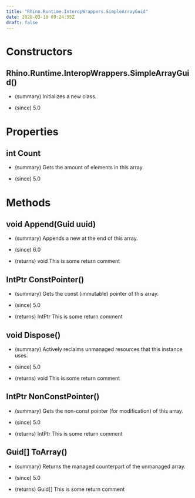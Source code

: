 ```yaml
---
title: "Rhino.Runtime.InteropWrappers.SimpleArrayGuid"
date: 2020-03-10 09:24:55Z
draft: false
---
```


# Constructors
## Rhino.Runtime.InteropWrappers.SimpleArrayGuid()
- (summary) 
     Initializes a new  class.
     
- (since) 5.0
# Properties
## int Count
- (summary) 
     Gets the amount of elements in this array.
     
- (since) 5.0
# Methods
## void Append(Guid uuid)
- (summary) 
     Appends a new  at the end of this array.
     
- (since) 6.0
- (returns) void This is some return comment
## IntPtr ConstPointer()
- (summary) 
     Gets the const (immutable) pointer of this array.
     
- (since) 5.0
- (returns) IntPtr This is some return comment
## void Dispose()
- (summary) 
     Actively reclaims unmanaged resources that this instance uses.
     
- (since) 5.0
- (returns) void This is some return comment
## IntPtr NonConstPointer()
- (summary) 
     Gets the non-const pointer (for modification) of this array.
     
- (since) 5.0
- (returns) IntPtr This is some return comment
## Guid[] ToArray()
- (summary) 
     Returns the managed counterpart of the unmanaged array.
     
- (since) 5.0
- (returns) Guid[] This is some return comment
